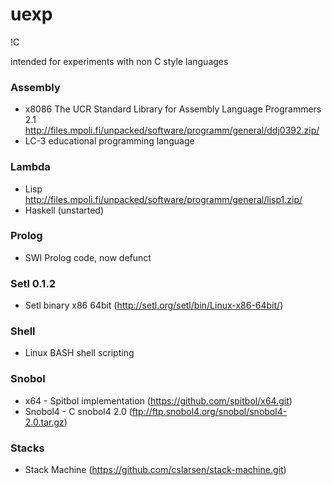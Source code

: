 # uexp
!C

intended for experiments with non C style languages


### Assembly
* x8086 The UCR Standard Library for Assembly Language Programmers 2.1
    http://files.mpoli.fi/unpacked/software/programm/general/ddj0392.zip/
* LC-3 educational programming language

### Lambda 
* Lisp                  
    http://files.mpoli.fi/unpacked/software/programm/general/lisp1.zip/
* Haskell (unstarted)

### Prolog
* SWI Prolog code, now defunct

### Setl 0.1.2
* Setl binary x86 64bit   (http://setl.org/setl/bin/Linux-x86-64bit/)

### Shell
* Linux BASH shell scripting

### Snobol
* x64 - Spitbol implementation  (https://github.com/spitbol/x64.git)
* Snobol4 - C snobol4 2.0       (ftp://ftp.snobol4.org/snobol/snobol4-2.0.tar.gz)

### Stacks
* Stack Machine  (https://github.com/cslarsen/stack-machine.git)
